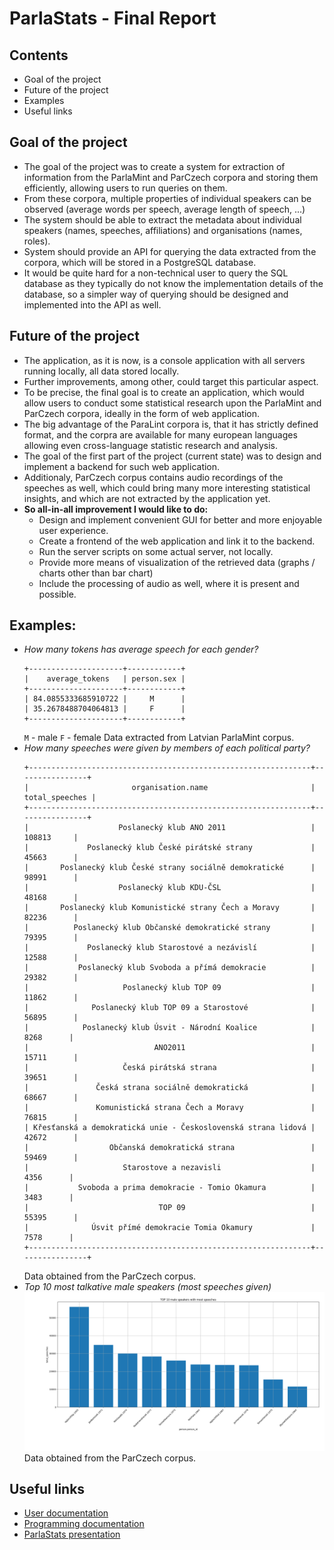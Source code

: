 # ParlaStats - Final Report

## Contents
- Goal of the project
- Future of the project
- Examples
- Useful links

## Goal of the project
- The goal of the project was to create a system for extraction of information from the ParlaMint and ParCzech corpora and storing them efficiently, allowing users to run queries on them.
- From these corpora, multiple properties of individual speakers can be observed (average words per speech, average length of speech, ...)
- The system should be able to extract the metadata about individual speakers (names, speeches, affiliations) and organisations (names, roles).
- System should provide an API for querying the data extracted from the corpora, which will be stored in a PostgreSQL database.
- It would be quite hard for a non-technical user to query the SQL database as they typically do not know the implementation details of the database, so a simpler way of querying should be designed and implemented into the API as well.

## Future of the project
- The application, as it is now, is a console application with all servers running locally, all data stored locally.
- Further improvements, among other, could target this particular aspect.
- To be precise, the final goal is to create an application, which would allow users to conduct some statistical research upon the ParlaMint and ParCzech corpora, ideally in the form of web application.
- The big advantage of the ParaLint corpora is, that it has strictly defined format, and the corpra are available for many european languages allowing even cross-language statistic research and analysis.
- The goal of the first part of the project (current state) was to design and implement a backend for such web application.
- Additionaly, ParCzech corpus contains audio recordings of the speeches as well, which could bring many more interesting statistical insights, and which are not extracted by the application yet.
- **So all-in-all improvement I would like to do:**
    - Design and implement convenient GUI for better and more enjoyable user experience.
    - Create a frontend of the web application and link it to the backend.
    - Run the server scripts on some actual server, not locally.
    - Provide more means of visualization of the retrieved data (graphs / charts other than bar chart)
    - Include the processing of audio as well, where it is present and possible.

## Examples:
- *How many tokens has average speech for each gender?*
    ```
    +---------------------+------------+
    |    average_tokens   | person.sex |
    +---------------------+------------+
    | 84.0855333685910722 |     M      |
    | 35.2678488704064813 |     F      |
    +---------------------+------------+
    ```
    `M` - male
    `F` - female
    Data extracted from Latvian ParlaMint corpus.
- *How many speeches were given by members of each political party?*
    ```
    +---------------------------------------------------------------+----------------+
    |                       organisation.name                       | total_speeches |
    +---------------------------------------------------------------+----------------+
    |                    Poslanecký klub ANO 2011                   |     108813     |
    |             Poslanecký klub České pirátské strany             |     45663      |
    |       Poslanecký klub České strany sociálně demokratické      |     98991      |
    |                    Poslanecký klub KDU-ČSL                    |     48168      |
    |       Poslanecký klub Komunistické strany Čech a Moravy       |     82236      |
    |          Poslanecký klub Občanské demokratické strany         |     79395      |
    |             Poslanecký klub Starostové a nezávislí            |     12588      |
    |           Poslanecký klub Svoboda a přímá demokracie          |     29382      |
    |                     Poslanecký klub TOP 09                    |     11862      |
    |              Poslanecký klub TOP 09 a Starostové              |     56895      |
    |            Poslanecký klub Úsvit - Národní Koalice            |      8268      |
    |                            ANO2011                            |     15711      |
    |                     Česká pirátská strana                     |     39651      |
    |               Česká strana sociálně demokratická              |     68667      |
    |               Komunistická strana Čech a Moravy               |     76815      |
    | Křesťanská a demokratická unie - Československá strana lidová |     42672      |
    |                  Občanská demokratická strana                 |     59469      |
    |                     Starostove a nezavisli                    |      4356      |
    |           Svoboda a prima demokracie - Tomio Okamura          |      3483      |
    |                             TOP 09                            |     55395      |
    |              Úsvit přímé demokracie Tomia Okamury             |      7578      |
    +---------------------------------------------------------------+----------------+
    ```
    Data obtained from the ParCzech corpus.
- *Top 10 most talkative male speakers (most speeches given)*
    ![Example bar chart](documentation/ExampleFigure.png)
    Data obtained from the ParCzech corpus.

## Useful links
- <a href="https://github.com/ufal/ParlaStats/blob/main/documentation/UserDoc.md">User documentation</a>
- <a href="https://github.com/ufal/ParlaStats/blob/main/documentation/ProgDoc.md">Programming documentation</a>
- <a href="https://docs.google.com/presentation/d/1iC10ApcHOpYDNF5lVimfAfqSLyK901buIJ31bld3h8M/edit?usp=drive_link">ParlaStats presentation</a>